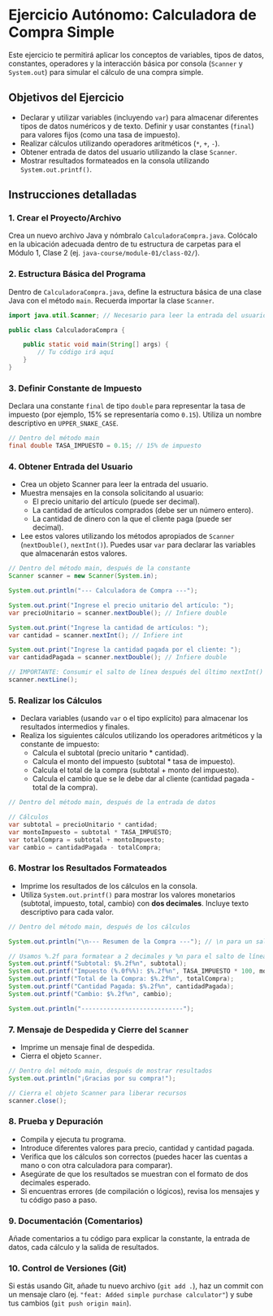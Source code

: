 # Ejercicio Autónomo: Calculadora de Compra Simple

Este ejercicio te permitirá aplicar los conceptos de variables, tipos de datos, constantes, operadores y la interacción básica por consola (`Scanner` y `System.out`) para simular el cálculo de una compra simple.

## Objetivos del Ejercicio

- Declarar y utilizar variables (incluyendo `var`) para almacenar diferentes tipos de datos numéricos y de texto.
 Definir y usar constantes (`final`) para valores fijos (como una tasa de impuesto).
- Realizar cálculos utilizando operadores aritméticos (`*`, `+`, `-`).
- Obtener entrada de datos del usuario utilizando la clase `Scanner`.
- Mostrar resultados formateados en la consola utilizando `System.out.printf()`.

## Instrucciones detalladas

### 1. Crear el Proyecto/Archivo

Crea un nuevo archivo Java y nómbralo `CalculadoraCompra.java`. Colócalo en la ubicación adecuada dentro de tu estructura de carpetas para el Módulo 1, Clase 2 (ej. `java-course/module-01/class-02/`).

### 2. Estructura Básica del Programa

Dentro de `CalculadoraCompra.java`, define la estructura básica de una clase Java con el método `main`. Recuerda importar la clase `Scanner`.

```Java
import java.util.Scanner; // Necesario para leer la entrada del usuario

public class CalculadoraCompra {

    public static void main(String[] args) {
        // Tu código irá aquí
    }
}
```

### 3. Definir Constante de Impuesto

Declara una constante `final` de tipo `double` para representar la tasa de impuesto (por ejemplo, 15% se representaría como `0.15`). Utiliza un nombre descriptivo en `UPPER_SNAKE_CASE`.

```Java
// Dentro del método main
final double TASA_IMPUESTO = 0.15; // 15% de impuesto
```

### 4. Obtener Entrada del Usuario

- Crea un objeto Scanner para leer la entrada del usuario.
- Muestra mensajes en la consola solicitando al usuario:
  - El precio unitario del artículo (puede ser decimal).
  - La cantidad de artículos comprados (debe ser un número entero).
  - La cantidad de dinero con la que el cliente paga (puede ser decimal).
- Lee estos valores utilizando los métodos apropiados de `Scanner` (`nextDouble()`, `nextInt()`). Puedes usar `var` para declarar las variables que almacenarán estos valores.

```Java
// Dentro del método main, después de la constante
Scanner scanner = new Scanner(System.in);

System.out.println("--- Calculadora de Compra ---");

System.out.print("Ingrese el precio unitario del artículo: ");
var precioUnitario = scanner.nextDouble(); // Infiere double

System.out.print("Ingrese la cantidad de artículos: ");
var cantidad = scanner.nextInt(); // Infiere int

System.out.print("Ingrese la cantidad pagada por el cliente: ");
var cantidadPagada = scanner.nextDouble(); // Infiere double

// IMPORTANTE: Consumir el salto de línea después del último nextInt() o nextDouble()
scanner.nextLine();
```

### 5. Realizar los Cálculos

- Declara variables (usando `var` o el tipo explícito) para almacenar los resultados intermedios y finales.
- Realiza los siguientes cálculos utilizando los operadores aritméticos y la constante de impuesto:
  - Calcula el subtotal (precio unitario * cantidad).
  - Calcula el monto del impuesto (subtotal * tasa de impuesto).
  - Calcula el total de la compra (subtotal + monto del impuesto).
  - Calcula el cambio que se le debe dar al cliente (cantidad pagada - total de la compra).

```Java
// Dentro del método main, después de la entrada de datos

// Cálculos
var subtotal = precioUnitario * cantidad;
var montoImpuesto = subtotal * TASA_IMPUESTO;
var totalCompra = subtotal + montoImpuesto;
var cambio = cantidadPagada - totalCompra;
```

### 6. Mostrar los Resultados Formateados

- Imprime los resultados de los cálculos en la consola.
- Utiliza `System.out.printf()` para mostrar los valores monetarios (subtotal, impuesto, total, cambio) con **dos decimales**. Incluye texto descriptivo para cada valor.

```Java
// Dentro del método main, después de los cálculos

System.out.println("\n--- Resumen de la Compra ---"); // \n para un salto de línea

// Usamos %.2f para formatear a 2 decimales y %n para el salto de línea
System.out.printf("Subtotal: $%.2f%n", subtotal);
System.out.printf("Impuesto (%.0f%%): $%.2f%n", TASA_IMPUESTO * 100, montoImpuesto); // Mostrar tasa como porcentaje
System.out.printf("Total de la Compra: $%.2f%n", totalCompra);
System.out.printf("Cantidad Pagada: $%.2f%n", cantidadPagada);
System.out.printf("Cambio: $%.2f%n", cambio);

System.out.println("----------------------------");
```

### 7. Mensaje de Despedida y Cierre del `Scanner`

- Imprime un mensaje final de despedida.
- Cierra el objeto `Scanner`.

```Java
// Dentro del método main, después de mostrar resultados
System.out.println("¡Gracias por su compra!");

// Cierra el objeto Scanner para liberar recursos
scanner.close();
```

### 8. Prueba y Depuración

- Compila y ejecuta tu programa.
- Introduce diferentes valores para precio, cantidad y cantidad pagada.
- Verifica que los cálculos son correctos (puedes hacer las cuentas a mano o con otra calculadora para comparar).
- Asegúrate de que los resultados se muestran con el formato de dos decimales esperado.
- Si encuentras errores (de compilación o lógicos), revisa los mensajes y tu código paso a paso.

### 9. Documentación (Comentarios)

Añade comentarios a tu código para explicar la constante, la entrada de datos, cada cálculo y la salida de resultados.

### 10. Control de Versiones (Git)

Si estás usando Git, añade tu nuevo archivo (`git add .`), haz un commit con un mensaje claro (ej. `"feat: Added simple purchase calculator"`) y sube tus cambios (`git push origin main`).
